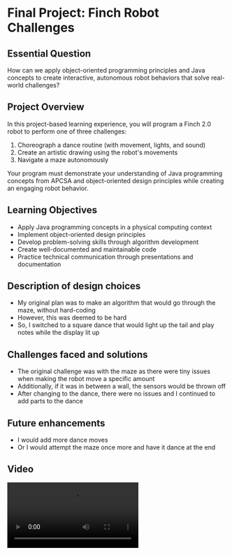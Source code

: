 # Final Project: Finch Robot Challenges

## Essential Question
How can we apply object-oriented programming principles and Java concepts to create interactive, autonomous robot behaviors that solve real-world challenges?

## Project Overview
In this project-based learning experience, you will program a Finch 2.0 robot to perform one of three challenges:
1. Choreograph a dance routine (with movement, lights, and sound)
2. Create an artistic drawing using the robot's movements
3. Navigate a maze autonomously

Your program must demonstrate your understanding of Java programming concepts from APCSA and object-oriented design principles while creating an engaging robot behavior.

## Learning Objectives
- Apply Java programming concepts in a physical computing context
- Implement object-oriented design principles
- Develop problem-solving skills through algorithm development
- Create well-documented and maintainable code
- Practice technical communication through presentations and documentation

## Description of design choices

- My original plan was to make an algorithm that would go through the maze, without hard-coding
- However, this was deemed to be hard
- So, I switched to a square dance that would light up the tail and play notes while the display lit up

## Challenges faced and solutions

- The original challenge was with the maze as there were tiny issues when making the robot move a specific amount
- Additionally, if it was in between a wall, the sensors would be thrown off
- After changing to the dance, there were no issues and I continued to add parts to the dance

## Future enhancements

- I would add more dance moves
- Or I would attempt the maze once more and have it dance at the end

## Video

<video controls src="IMG_4219.mp4" title="Finch DEMO Video"></video>
